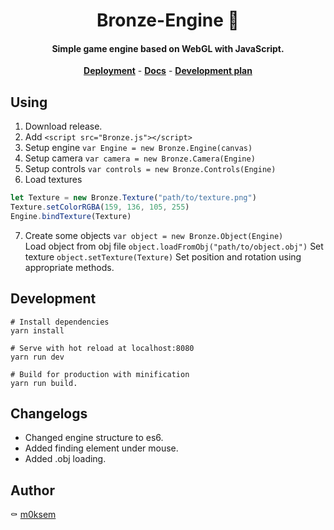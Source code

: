 <h1 align="center"> Bronze-Engine 🧱</h1>

<h4 align="center">Simple game engine based on WebGL with JavaScript.  </h4>

<div style="text-align:center" align="center">
 <a href="http://m0ksem.design/Bronze-Engine/"><b>Deployment</b></a> -
<a href="http://m0ksem.design/Bronze-Engine/docs/"><b>Docs</b></a> -
<a href="https://github.com/m0ksem/Bronze-Engine/projects/2"><b>Development plan</b></a>
</div>

## Using
 1. Download release.
 2. Add            `<script src="Bronze.js"></script>`
 3. Setup engine   `var Engine = new Bronze.Engine(canvas)`
 4. Setup camera   `var camera = new Bronze.Camera(Engine)`
 5. Setup controls `var controls = new Bronze.Controls(Engine)`
 6. Load textures  
```js
let Texture = new Bronze.Texture("path/to/texture.png")  
Texture.setColorRGBA(159, 136, 105, 255)  
Engine.bindTexture(Texture)  
```
 7. Create some objects `var object = new Bronze.Object(Engine)`  
  Load object from obj file `object.loadFromObj("path/to/object.obj")`
  Set texture `object.setTexture(Texture)`
  Set position and rotation using appropriate methods.
## Development
```
# Install dependencies
yarn install

# Serve with hot reload at localhost:8080 
yarn run dev 

# Build for production with minification 
yarn run build.  
```

## Changelogs

 - Changed engine structure to es6.
 - Added finding element under mouse.
 - Added .obj loading.
 
## Author
 ⚰️ <a href="https://github.com/m0ksem">m0ksem</a>
